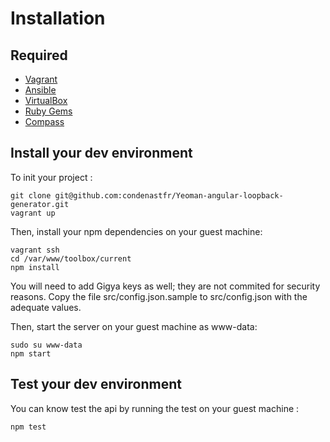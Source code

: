 Installation
============

Required
--------

* [Vagrant](https://www.vagrantup.com/)
* [Ansible](http://www.ansible.com/)
* [VirtualBox](https://www.virtualbox.org/)
* [Ruby Gems](https://rubygems.org/)
* [Compass](https://rubygems.org/gems/compass/)


Install your dev environment
----------------------------

To init your project :

    git clone git@github.com:condenastfr/Yeoman-angular-loopback-generator.git
    vagrant up
    
Then, install your npm dependencies on your guest machine:

    vagrant ssh
    cd /var/www/toolbox/current
    npm install

You will need to add Gigya keys as well; they are not commited for security reasons. Copy the file src/config.json.sample to src/config.json with the adequate values.

Then, start the server on your guest machine as www-data:

    sudo su www-data
    npm start

Test your dev environment
-------------------------
    
You can know test the api by running the test on your guest machine :

    npm test
